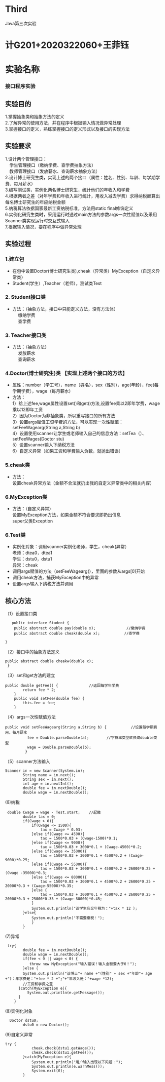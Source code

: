 # Third
Java第三次实验
# 计G201+2020322060+王菲钰
# 实验名称 
### 接口程序实验  
## 实验目的  
1.掌握抽象类和抽象方法的定义  
2.了解异常的使用方法，并在程序中根据输入情况做异常处理     
3.掌握接口的定义，熟练掌握接口的定义形式以及接口的实现方法  
## 实验要求  
1.设计两个管理接口：    
 &ensp;&ensp;学生管理接口（缴纳学费、查学费抽象方法）  
 &ensp;&ensp;教师管理接口（发放薪水、查询薪水抽象方法）      
2.设计博士研究生类，实现上述的两个接口（属性：姓名、性别、年龄、每学期学费、每月薪水）      
3.编写测试类，实例化两名博士研究生，统计他们的年收入和学费    
4.根据两者之差（对年学费和年收入进行统计，用收入减去学费）求得纳税额算出每名博士研究生的年应纳税金额    
5.纳税算法依据国家最新工资纳税标准，方法用static  final修饰定义  
6.实例化研究生类时，采用运行时通过main方法的参数args一次性赋值以及采用Scanner类实现运行时交互式输入  
7.根据输入情况，要在程序中做异常处理    
## 实验过程  
  ### 1.建立包   
  * 在包中设置Doctor(博士研究生类),cheak（异常类）MyException（自定义异常类）  
  * Student(学生）,Teacher（老师），测试类Test    
  ### 2. Student接口类  
  * 方法：（抽象方法，接口中只能定义方法，没有方法体）  
  &ensp;&ensp; 缴纳学费  
  &ensp;&ensp; 查学费  
  ### 3. Teacher接口类 
   * 方法：（抽象方法）  
  &ensp;&ensp; 发放薪水  
  &ensp;&ensp; 查询薪水  
   ### 4.Doctor(博士研究生)类 【实现上述两个接口的方法】
   * 属性：number（学工号），name（姓名），sex（性别），age(年龄），fee(每学期学费），wage（每月薪水）  
   * 方法：    
     1）给上述fee,wage属性设置set()和get()方法,设置fee乘以2即年学费，wage乘以12即年工资    
     2）因为Doctor为非抽象类，所以重写接口的所有方法     
     3）设置args赋值工资学费的方法，可以实现一次性赋值：setFeeWagearg(String a,String b)   
     4）设置使用scanner让学生或老师输入自己的信息方法：setTea（）、setFeeWages(Doctor stu)    
     5）设置scanner输入下纳税方法    
     6）自定义异常（如果工资和学费输入负数，就抛出错误） 
  ### 5.cheak类
   * 方法：    
     设置cheak异常方法（金额不合法就扔出我的自定义异常类中的相关内容）   
 ### 6.MyException类
   * 方法：（自定义异常）     
     设置MyException方法，如果金额不符合要求即扔出信息  
     super父类Exception  
  ### 6.Test类
  * 实例化对象：调用scanner实例化老师，学生，cheak(异常）  
     老师：dtea0，dtea1     
     学生：dstu0，dstu1  
     异常：cheak  
  * 调用args赋值的方法（setFeeWagearg(），里面的参数从args[0]开始  
  * 调用cheak方法，捕获MyException中的异常  
  * 设置args输入下纳税方法并调用  
## 核心方法
（1）设置接口类  
```
   public interface Student {
	public abstract double pay(double x);              //缴纳学费
	public abstract double cheak(double x);           //查学费

}
```
（2）接口中的抽象方法定义     
```
public abstract double cheakw(double x);
 } 
```
（3）set和get方法的建立  
```
public double getFee() {              //返回每学年学费
		return fee * 2;
	}
	public void setFee(double fee) {
		this.fee = fee;
	}
```
（4）args一次性赋值方法      
```
public void setFeeWagearg(String a,String b) {           //设置每学期费用，每月薪水
		  fee = Double.parseDouble(a);        //字符串类型转换成double类型
		  wage = Double.parseDouble(b);
		 }
 ```
（5）scanner方法输入           
```
Scanner in = new Scanner(System.in);
		String name = in.next();
		String sex = in.next();
		int age = in.nextInt();
	    double fee = in.nextDouble();
	    double wage = in.nextDouble();
```
 (6)纳税          
```
 double Cwage = wage - Test.start;    //起缴
	    double tax = 0;   
	    if(Cwage > 0){
			if(Cwage <= 1500){
				tax = Cwage * 0.03;
			}else if(Cwage <= 4500){
				tax = 1500*0.03 + (Cwage-1500)*0.1;
			}else if(Cwage <= 9000){
				tax = 1500*0.03 + 3000*0.1 + (Cwage-4500)*0.2;
			}else if(Cwage <= 35000){
				tax = 1500*0.03 + 3000*0.1 + 4500*0.2 + (Cwage-9000)*0.25;
			}else if(Cwage <= 55000){
				tax = 1500*0.03 + 3000*0.1 + 4500*0.2 + 26000*0.25 + (Cwage -35000)*0.3;
			}else if(Cwage <= 80000){
				tax = 1500*0.03 + 3000*0.1 + 4500*0.2 + 26000*0.25 + 20000*0.3 + (Cwage-55000)*0.35;
			}else {
				tax = 1500*0.03 + 3000*0.1 + 4500*0.2 + 26000*0.25 + 20000*0.3 + 25000*0.35 + (Cwage-80000)*0.45;
			}
			System.out.println("该学生应交年税为："+tax * 12 );
		}else{
			System.out.println("不需要缴税！");
			}
		}
```
 (7)异常               
```
 try{
	    double fee = in.nextDouble();
	    double wage = in.nextDouble();
	    if(fee < 0 || wage < 0) {
	       throw new MyException("输入错误！输入金额要大于0！");
	    }else {
	    System.out.println("该博士"+ name +"(性别" + sex +"年龄"+ age +")：年学费是："+fee * 2 +";"+"年收入是："+wage *12);
	    //工资和学费之差
	  }catch(MyException e){
		  System.out.println(e.getMessage());
	  }
	}
```
(8)实例化对象             
```
  Doctor dstu0;     
		dstu0 = new Doctor();  
```
(9)自定义异常            
```
try {
			cheak.check(dstu1.getWage());
			cheak.check(dstu1.getFee());
		}catch(MyException e){
			System.out.println("用户输入出现以下问题：");
			System.out.println(e.warnMess());
			System.exit(0);
		}
```

